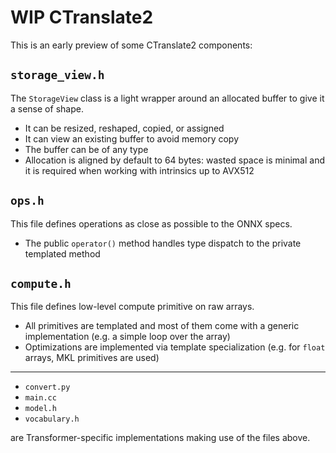 # WIP CTranslate2

This is an early preview of some CTranslate2 components:

## `storage_view.h`

The `StorageView` class is a light wrapper around an allocated buffer to give it a sense of shape.

* It can be resized, reshaped, copied, or assigned
* It can view an existing buffer to avoid memory copy
* The buffer can be of any type
* Allocation is aligned by default to 64 bytes: wasted space is minimal and it is required when working with intrinsics up to AVX512

## `ops.h`

This file defines operations as close as possible to the ONNX specs.

* The public `operator()` method handles type dispatch to the private templated method

## `compute.h`

This file defines low-level compute primitive on raw arrays.

* All primitives are templated and most of them come with a generic implementation (e.g. a simple loop over the array)
* Optimizations are implemented via template specialization (e.g. for `float` arrays, MKL primitives are used)


---

* `convert.py`
* `main.cc`
* `model.h`
* `vocabulary.h`

are Transformer-specific implementations making use of the files above.
